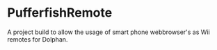 # PufferfishRemote
A project build to allow the usage of smart phone webbrowser's as Wii remotes for Dolphan. 
